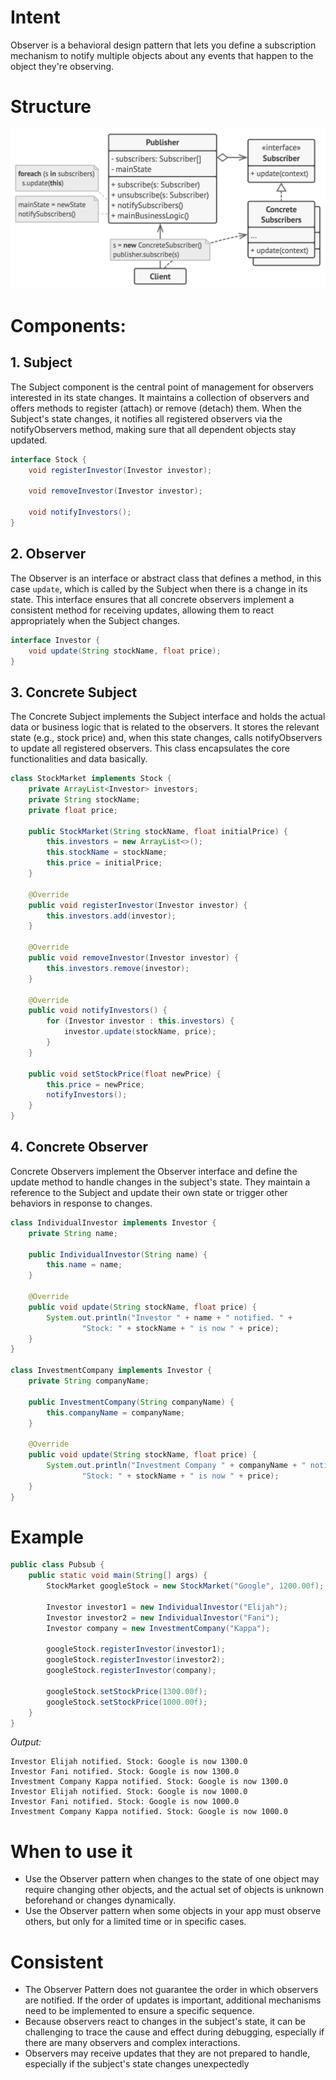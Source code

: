# Intent

Observer is a behavioral design pattern that lets you define a subscription mechanism to notify multiple objects about any events that happen to the object they're observing.

# Structure

![structure](/pubsub/pubsub.png)

# Components:

## 1. Subject
The Subject component is the central point of management for observers interested in its state changes. It maintains a collection of observers and offers methods to register (attach) or remove (detach) them. When the Subject's state changes, it notifies all registered observers via the notifyObservers method, making sure that all dependent objects stay updated.

```java
interface Stock {
    void registerInvestor(Investor investor);

    void removeInvestor(Investor investor);

    void notifyInvestors();
}
```

## 2. Observer
The Observer is an interface or abstract class that defines a method, in this case `update`, which is called by the Subject when there is a change in its state. This interface ensures that all concrete observers implement a consistent method for receiving updates, allowing them to react appropriately when the Subject changes.

```java
interface Investor {
    void update(String stockName, float price);
}
```

## 3. Concrete Subject
The Concrete Subject implements the Subject interface and holds the actual data or business logic that is related to the observers. It stores the relevant state (e.g., stock price) and, when this state changes, calls notifyObservers to update all registered observers. This class encapsulates the core functionalities and data basically.

```java
class StockMarket implements Stock {
    private ArrayList<Investor> investors;
    private String stockName;
    private float price;

    public StockMarket(String stockName, float initialPrice) {
        this.investors = new ArrayList<>();
        this.stockName = stockName;
        this.price = initialPrice;
    }

    @Override
    public void registerInvestor(Investor investor) {
        this.investors.add(investor);
    }

    @Override
    public void removeInvestor(Investor investor) {
        this.investors.remove(investor);
    }

    @Override
    public void notifyInvestors() {
        for (Investor investor : this.investors) {
            investor.update(stockName, price);
        }
    }

    public void setStockPrice(float newPrice) {
        this.price = newPrice;
        notifyInvestors();
    }
}
```

## 4. Concrete Observer
Concrete Observers implement the Observer interface and define the update method to handle changes in the subject's state. They maintain a reference to the Subject and update their own state or trigger other behaviors in response to changes.

```java
class IndividualInvestor implements Investor {
    private String name;

    public IndividualInvestor(String name) {
        this.name = name;
    }

    @Override
    public void update(String stockName, float price) {
        System.out.println("Investor " + name + " notified. " +
                "Stock: " + stockName + " is now " + price);
    }
}

class InvestmentCompany implements Investor {
    private String companyName;

    public InvestmentCompany(String companyName) {
        this.companyName = companyName;
    }

    @Override
    public void update(String stockName, float price) {
        System.out.println("Investment Company " + companyName + " notified. " +
                "Stock: " + stockName + " is now " + price);
    }
}
```

# Example

```java
public class Pubsub {
    public static void main(String[] args) {
        StockMarket googleStock = new StockMarket("Google", 1200.00f);

        Investor investor1 = new IndividualInvestor("Elijah");
        Investor investor2 = new IndividualInvestor("Fani");
        Investor company = new InvestmentCompany("Kappa");

        googleStock.registerInvestor(investor1);
        googleStock.registerInvestor(investor2);
        googleStock.registerInvestor(company);

        googleStock.setStockPrice(1300.00f);
        googleStock.setStockPrice(1000.00f);
    }
}
```

*Output:*
```
Investor Elijah notified. Stock: Google is now 1300.0
Investor Fani notified. Stock: Google is now 1300.0
Investment Company Kappa notified. Stock: Google is now 1300.0
Investor Elijah notified. Stock: Google is now 1000.0
Investor Fani notified. Stock: Google is now 1000.0
Investment Company Kappa notified. Stock: Google is now 1000.0
```

# When to use it

- Use the Observer pattern when changes to the state of one object may require changing other objects, and the actual set of objects is unknown beforehand or changes dynamically.
- Use the Observer pattern when some objects in your app must observe others, but only for a limited time or in specific cases.


# Consistent

- The Observer Pattern does not guarantee the order in which observers are notified. If the order of updates is important, additional mechanisms need to be implemented to ensure a specific sequence.
- Because observers react to changes in the subject's state, it can be challenging to trace the cause and effect during debugging, especially if there are many observers and complex interactions.
- Observers may receive updates that they are not prepared to handle, especially if the subject's state changes unexpectedly
